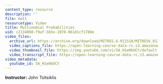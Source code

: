 ```yaml
---
content_type: resource
description: ''
file: null
resourcetype: Video
title: Multinomial Probabilities
uid: c2134060-f9af-5b5e-1078-061d1cf1788e
video_files:
  archive_url: https://archive.org/download/MITRES.6-012S18/MITRES6_012S18_L04-09_300k.mp4
  video_captions_file: https://open-learning-course-data-rc.s3.amazonaws.com/res-6-012-introduction-to-probability-spring-2018/f7e1046eddb25eee9549e1dc6f9a2227_2371421.vtt
  video_thumbnail_file: https://img.youtube.com/vi/5A_H1eHbOCY/default.jpg
  video_transcript_file: https://open-learning-course-data-rc.s3.amazonaws.com/res-6-012-introduction-to-probability-spring-2018/ddc28ea56c17105681c472ef2517598f_2371421.pdf
video_metadata:
  youtube_id: 5A_H1eHbOCY
---
```


**Instructor:** John Tsitsiklis